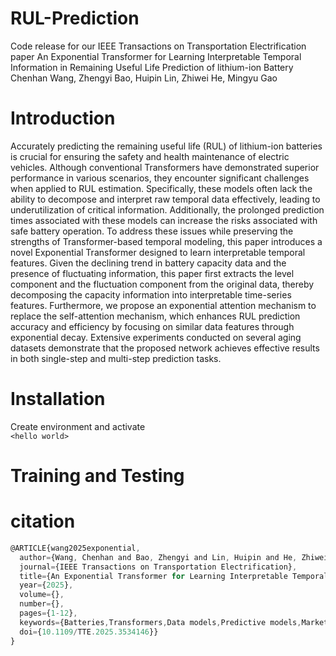 # RUL-Prediction
Code release for our IEEE Transactions on Transportation Electrification paper An Exponential Transformer for Learning Interpretable Temporal Information in Remaining Useful Life Prediction of lithium-ion Battery  
Chenhan Wang, Zhengyi Bao, Huipin Lin, Zhiwei He, Mingyu Gao
# Introduction
Accurately predicting the remaining useful life (RUL) of lithium-ion batteries is crucial for ensuring the safety and health maintenance of electric vehicles. Although conventional Transformers have demonstrated superior performance in various scenarios, they encounter significant challenges when applied to RUL estimation. Specifically, these models often lack the ability to decompose and interpret raw temporal data effectively, leading to underutilization of critical information. Additionally, the prolonged prediction times associated with these models can increase the risks associated with safe battery operation. To address these issues while preserving the strengths of Transformer-based temporal modeling, this paper introduces a novel Exponential Transformer designed to learn interpretable temporal features. Given the declining trend in battery capacity data and the presence of fluctuating information, this paper first extracts the level component and the fluctuation component from the original data, thereby decomposing the capacity information into interpretable time-series features. Furthermore, we propose an exponential attention mechanism to replace the self-attention mechanism, which enhances RUL prediction accuracy and efficiency by focusing on similar data features through exponential decay. Extensive experiments conducted on several aging datasets demonstrate that the proposed network achieves effective results in both single-step and multi-step prediction tasks. 
# Installation
Create environment and activate  
`<hello world>`
# Training and Testing

# citation
```javascript
@ARTICLE{wang2025exponential,
  author={Wang, Chenhan and Bao, Zhengyi and Lin, Huipin and He, Zhiwei and Gao, Mingyu},
  journal={IEEE Transactions on Transportation Electrification}, 
  title={An Exponential Transformer for Learning Interpretable Temporal Information in Remaining Useful Life Prediction of lithium-ion Battery}, 
  year={2025},
  volume={},
  number={},
  pages={1-12},
  keywords={Batteries,Transformers,Data models,Predictive models,Market research,Degradation,Data mining,Fluctuations,Attention mechanisms,Feature extraction},
  doi={10.1109/TTE.2025.3534146}}
}
```
